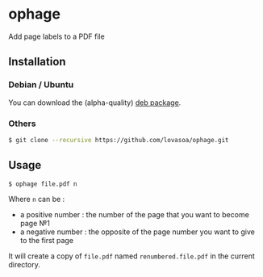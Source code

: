 # ophage
Add page labels to a PDF file

## Installation
### Debian / Ubuntu
You can download the (alpha-quality) [deb package](https://github.com/lovasoa/ophage/releases/download/0.1-2/ophage_0.1-2_all.deb).
### Others
```bash
$ git clone --recursive https://github.com/lovasoa/ophage.git
```

## Usage
```bash
$ ophage file.pdf n
```
Where `n` can be :
 - a positive number : the number of the page that you want to become page №1
 - a negative number : the opposite of the page number you want to give to the first page

It will create a copy of `file.pdf` named `renumbered.file.pdf` in the current directory.
